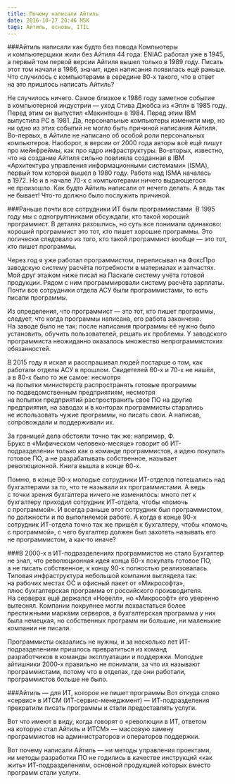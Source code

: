 ```yaml
---
title: Почему написали Айтиль
date: 2016-10-27 20:46 MSK
tags: Айтиль, основы, ITIL
---
```

###Айтиль написали как будто без повода
Компьютеры и компьютерщики жили без Айтиля 44 года: ENIAC работал уже в 1945, а первый том первой версии Айтиля вышел только в 1989 году. Писать этот том начали в 1986, значит, идея написания появилась ещё раньше. Что случилось с компьютерами в середине 80-х такого, что в ответ на это пришлось написать Айтиль? 

Не случилось ничего. Самое близкое к 1986 году заметное событие в компьютерной индустрии — уход Стива Джобса из «Эпл» в 1985 году. Перед этим он выпустил «Макинтош» в 1984. Перед этим IBM выпустила PC в 1981. Да, персональные компьютеры изменили мир, но ни одно из этих событий не могло быть причиной написания Айтиля. Во-первых, в Айтиле не написано об особой роли персональных компьютеров. Наоборот, в версии от 2000 года авторы всё ещё пишут про мейнфреймы, как про ядро инфраструктуры. Во-вторых, известно, что на создание Айтиля сильно повлияла созданная в IBM «Архитектура управления информационными системами» (ISMA), первый том которой вышел в 1980 году. Работа над ISMA началась в 1972. Но и в начале 70-х с компьютерами ничего выдающегося не произошло. Как будто Айтиль написали от нечего делать. А ведь так не бывает! Что-то должно было послужить причиной.

###Раньше почти все сотрудники ИТ были программистами 
В 1995 году мы с одногруппниками обсуждали, кто такой хороший программист. В деталях разошлись, но суть все понимали одинаково: хороший программист это тот, кто пишет хорошие программы. Это логически следовало из того, кто такой программист вообще — это тот, кто пишет программы.

Через год я уже работал программистом, переписывал на ФоксПро заводскую систему расчёта потребности в материалах и запчастях. Мой друг этажом ниже писал на Паскале систему учёта готовой продукции. Рядом с ним программировали систему расчёта зарплаты. Почти все сотрудники отдела АСУ были программистами, то есть писали программы. 

Из определения, что программист — это тот, кто пишет программы, следует, что когда программы написана, его работа закончена. На заводе было не так: после написания программы её нужно было установить, обучить пользователей, решать их проблемы. У заводского программиста неожиданно оказалось множество непрограммистских обязанностей.

В 2015 году я искал и расспрашивал людей постарше о том, как работали отделы АСУ в прошлом. Свидетелей 60-х и 70-х не нашёл, а в 80-х было то же самое: несмотря на попытки министерств распространять готовые программы по подведомственным предприятиям, несмотря на попытки предприятий распространить свое ПО на другие предприятия, на заводах и в конторах программисты старались не использовать чужие программы, но писать свои. А написав, сопровождали и поддерживали их.

За границей дела обстояли точно так же: например, Ф. Брукс в «Мифическом человеко-месяце» говорит об ИТ-подразделении только как о команде программистов, а идею покупать готовое ПО, а не разрабатывать собственное, называет революционной. Книга вышла в конце 60-х.

Помню, в конце 90-х молодые сотрудники ИТ-отделов потешались над бухгалтерами за то, что те называли их программистами. А ведь с точки зрения бухгалтера ничего не изменилось: много лет к бухгалтеру приходил сотрудник ИТ-отдела, чтобы «помочь с программой». И всегда раньше этот сотрудник был программистом, по должности и по выполняемой работе. А когда в конце 90-х сотрудник ИТ-отдела точно так же пришёл к бухгалтеру, чтобы «помочь с программой», с чего бухгалтер должен был захотеть называть его не программистом, а как-то иначе?

###В 2000-х в ИТ-подразделениях программистов не стало 
Бухгалтер не знал, что революционная идея конца 60-х покупать готовое ПО, а не писать собственное, к концу 90-х полностью реализовалась. Типовая инфраструктура небольшой компании выглядела так: на рабочих местах ОС и офисный пакет от «Микрософта», плюс бухгалтерская программа от российского производителя. На серверах ещё держался «Новелл», но «Микрософт» его уверенно вытеснял. Компании покрупнее могли похвастаться более престижными марками серверов, а бухгалтерская программа у них была немецкая, но собственных программ ни большие, ни маленькие компании не писали.
 
Программисты оказались не нужны, и за несколько лет ИТ-подразделениям пришлось превратиться из команд разработчиков в команды эксплуатации и поддержки. Молодые айтишники 2000-х правильно не понимали, за что их называют программистами, потому что в отделах, где они работали, программистов больше не было. 

###Айтиль — для ИТ, которое не пишет программы
Вот откуда слово «сервис» в ИТСМ (ИТ-сервис-менеджмент) — ИТ-подразделения прекратили писать программы и стали предоставлять услуги.   

Вот что имеют в виду, когда говорят о «революции в ИТ, ответом на которую стал Айтиль и ИТСМ» — массовую замену программистов на администраторов и операторов поддержки.

Вот почему написали Айтиль — ни методы управления проектами, ни методы разработки ПО не годились в качестве инструкций «как жить» ИТ-подразделениям, основной продукцией которых вместо программ стали услуги. 
